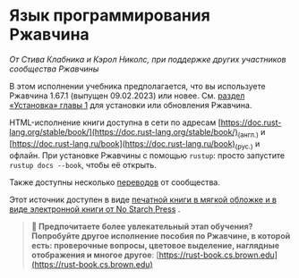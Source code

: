 # Язык программирования Ржавчина

*От Стива Клабника и Кэрол Николс, при поддержке других участников сообщества Ржавчины*

В этом исполнении учебника предполагается, что вы используете Ржавчина 1.67.1 (выпущен 09.02.2023) или новее. См. [раздел «Установка» главы 1]<!-- ignore --> для установки или обновления Ржавчина.

HTML-исполнение книги доступна в сети по адресам [https://doc.rust-lang.org/stable/book/](https://doc.rust-lang.org/stable/book/)<sub>(англ.)</sub> и [https://doc.rust-lang.ru/book](https://doc.rust-lang.ru/book)<sub>(рус.)</sub> и офлайн. При установке Ржавчины с помощью `rustup`: просто запустите `rustup docs --book`, чтобы её открыть.

Также доступны несколько [переводов] от сообщества.

Этот источник доступен в виде [печатной книги в мягкой обложке и в виде электронной книги от No Starch Press] .

> **🚨 Предпочитаете более увлекательный этап обучения? Попробуйте другое исполнение пособия по Ржавчине, в которой есть: проверочные вопросы, цветовое выделение, наглядные отображения и многое другое**: [https://rust-book.cs.brown.edu](https://rust-book.cs.brown.edu)


[раздел «Установка» главы 1]: ch01-01-installation.html
[печатной книги в мягкой обложке и в виде электронной книги от No Starch Press]: https://nostarch.com/rust-programming-language-2nd-edition
[переводов]: appendix-06-translation.html